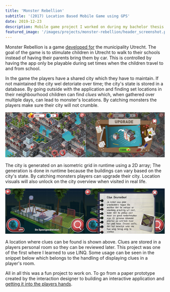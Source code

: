 ```yaml
---
title: 'Monster Rebellion'
subtitle: '(2017) Location Based Mobile Game using GPS'
date: 2019-12-23
description: Mobile game project I worked on during my bachelor thesis. A mobile game using location coordinates with interaction to stimulate children to walk to school instead of being brought by vehicle.
featured_image: '/images/projects/monster-rebellion/header_screenshot.png'
---
```


Monster Rebellion is a game [developed for](https://goedopweg.nl/nieuws/ontwikkeling-monster-rebellion) the municipality Utrecht. The goal of the game is to stimulate children in Utrecht to walk to their schools instead of having their parents bring them by car. This is controlled by having the app only be playable during set times when the children travel to and from school.

In the game the players have a shared city which they have to maintain. If not maintained the city wel detoriate over time; the city's state is stored in a database. By going outside with the application and finding set locations in their neighbourhood children can find _clues_ which, when gathered over multiple days, can lead to monster's locations. By catching monsters the players make sure their city will not crumble.

![](/images/projects/monster-rebellion/city_overview.jpg)

The city is generated on an isometric grid in runtime using a 2D array; The generation is done in runtime because the buildings can vary based on the city's state. By catching monsters players can upgrade their city. Location visuals will also unlock on the city overview when visited in real life.

![](/images/projects/monster-rebellion/location_clue.jpg)

A location where clues can be found is shown above. Clues are stored in a players personal room so they can be reviewed later. This project was one of the first where I learned to use LINQ. Some usage can be seen in the snippet below which belongs to the handling of displaying clues in a player's room.

<script src="https://gist.github.com/Rynji/793f763d58e8234b483e421c8557a775.js" type="text/javascript"></script> 

All in all this was a fun project to work on. To go from a paper prototype created by the interaction designer to building an interactive application and [getting it into the players hands](https://www.facebook.com/goedopweg/videos/1543705095743094/).

